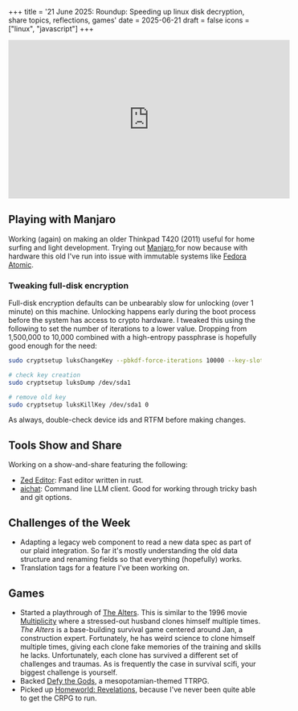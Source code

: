 +++
title = '21 June 2025: Roundup: Speeding up linux disk decryption, share topics, reflections, games'
date = 2025-06-21
draft = false
icons = ["linux", "javascript"]
+++

<iframe width="560" height="315" src="https://www.youtube.com/embed/0FyLcHxbSRk?si=qAEMAohBM02byDmk" title="YouTube video player" frameborder="0" allow="accelerometer; autoplay; clipboard-write; encrypted-media; gyroscope; picture-in-picture; web-share" referrerpolicy="strict-origin-when-cross-origin" allowfullscreen></iframe>

## Playing with Manjaro

Working (again) on making an older Thinkpad T420 (2011) useful for home surfing and light development. Trying out [ Manjaro ](https://manjaro.org/) for now because with hardware this old I've run into issue with immutable systems like [Fedora Atomic](https://fedoraproject.org/atomic-desktops/). 

### Tweaking full-disk encryption

Full-disk encryption defaults can be unbearably slow for unlocking (over 1 minute) on this machine. Unlocking happens early during the boot process before the system has access to crypto hardware. I tweaked this using the following to set the number of iterations to a lower value. Dropping from 1,500,000 to 10,000 combined with a high-entropy passphrase is hopefully good enough for the need:


````bash
sudo cryptsetup luksChangeKey --pbkdf-force-iterations 10000 --key-slot 0 /dev/sda1

# check key creation
sudo cryptsetup luksDump /dev/sda1

# remove old key
sudo cryptsetup luksKillKey /dev/sda1 0 
````

As always, double-check device ids and RTFM before making changes.



## Tools Show and Share

Working on a show-and-share featuring the following:

- [Zed Editor](https://zed.dev/): Fast editor written in rust. 
- [aichat](https://github.com/sigoden/aichat): Command line LLM client. Good for working through tricky bash and git options.

## Challenges of the Week

- Adapting a legacy web component to read a new data spec as part of our plaid integration. So far it's mostly understanding the old data structure and renaming fields so that everything (hopefully) works. 
- Translation tags for a feature I've been working on.

## Games 

- Started a playthrough of [The Alters](https://altersthegame.com/). This is similar to the 1996 movie [Multiplicity](https://www.imdb.com/title/tt0117108/) where a stressed-out husband clones himself multiple times. *The Alters* is a base-building survival game centered around Jan, a construction expert. Fortunately, he has weird science to clone himself multiple times, giving each clone fake memories of the training and skills he lacks. Unfortunately, each clone has survived a different set of challenges and traumas. As is frequently the case in survival scifi, your biggest challenge is yourself.
- Backed [Defy the Gods](https://www.kickstarter.com/projects/hecticelectron/defy-the-gods-rpg), a mesopotamian-themed TTRPG.
- Picked up [Homeworld: Revelations](https://modiphius.net/en-us/pages/homeworld), because I've never been quite able to get the CRPG to run.



